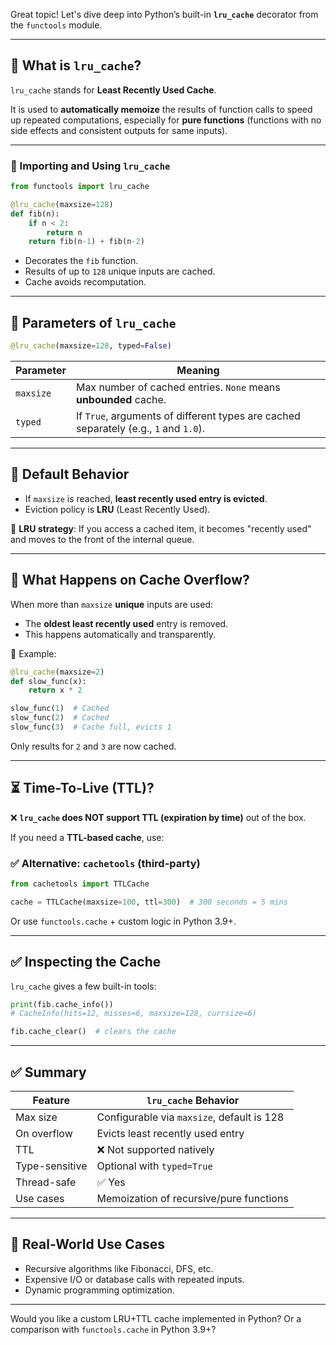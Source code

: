 Great topic! Let's dive deep into Python’s built-in **`lru_cache`** decorator from the `functools` module.

---

## 🧠 What is `lru_cache`?

`lru_cache` stands for **Least Recently Used Cache**.

It is used to **automatically memoize** the results of function calls to speed up repeated computations, especially for **pure functions** (functions with no side effects and consistent outputs for same inputs).

---

### 🔹 Importing and Using `lru_cache`

```python
from functools import lru_cache

@lru_cache(maxsize=128)
def fib(n):
    if n < 2:
        return n
    return fib(n-1) + fib(n-2)
```

* Decorates the `fib` function.
* Results of up to `128` unique inputs are cached.
* Cache avoids recomputation.

---

## 🔸 Parameters of `lru_cache`

```python
@lru_cache(maxsize=128, typed=False)
```

| Parameter | Meaning                                                                              |
| --------- | ------------------------------------------------------------------------------------ |
| `maxsize` | Max number of cached entries. `None` means **unbounded** cache.                      |
| `typed`   | If `True`, arguments of different types are cached separately (e.g., `1` and `1.0`). |

---

## 🔸 Default Behavior

* If `maxsize` is reached, **least recently used entry is evicted**.
* Eviction policy is **LRU** (Least Recently Used).

🧠 **LRU strategy**:
If you access a cached item, it becomes "recently used" and moves to the front of the internal queue.

---

## 🔎 What Happens on Cache Overflow?

When more than `maxsize` **unique** inputs are used:

* The **oldest least recently used** entry is removed.
* This happens automatically and transparently.

🔸 Example:

```python
@lru_cache(maxsize=2)
def slow_func(x):
    return x * 2

slow_func(1)  # Cached
slow_func(2)  # Cached
slow_func(3)  # Cache full, evicts 1
```

Only results for `2` and `3` are now cached.

---

## ⏳ Time-To-Live (TTL)?

❌ **`lru_cache` does NOT support TTL (expiration by time)** out of the box.

If you need a **TTL-based cache**, use:

### ✅ Alternative: `cachetools` (third-party)

```python
from cachetools import TTLCache

cache = TTLCache(maxsize=100, ttl=300)  # 300 seconds = 5 mins
```

Or use `functools.cache` + custom logic in Python 3.9+.

---

## ✅ Inspecting the Cache

`lru_cache` gives a few built-in tools:

```python
print(fib.cache_info())
# CacheInfo(hits=12, misses=6, maxsize=128, currsize=6)

fib.cache_clear()  # clears the cache
```

---

## ✅ Summary

| Feature        | `lru_cache` Behavior                       |
| -------------- | ------------------------------------------ |
| Max size       | Configurable via `maxsize`, default is 128 |
| On overflow    | Evicts least recently used entry           |
| TTL            | ❌ Not supported natively                   |
| Type-sensitive | Optional with `typed=True`                 |
| Thread-safe    | ✅ Yes                                      |
| Use cases      | Memoization of recursive/pure functions    |

---

## 🧪 Real-World Use Cases

* Recursive algorithms like Fibonacci, DFS, etc.
* Expensive I/O or database calls with repeated inputs.
* Dynamic programming optimization.

---

Would you like a custom LRU+TTL cache implemented in Python? Or a comparison with `functools.cache` in Python 3.9+?
